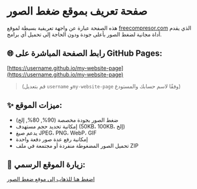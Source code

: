 # صفحة تعريف بموقع ضغط الصور

هذه الصفحة عبارة عن واجهة تعريفية بسيطة لموقع [freecompresor.com](https://freecompresor.com) الذي يقدم أداة مجانية لضغط الصور بأعلى جودة ودون الحاجة إلى تحميل أي برامج.

## 🌐 رابط الصفحة المباشرة على GitHub Pages:
[https://username.github.io/my-website-page](https://username.github.io/my-website-page)

> (قم بتعديل `username` و`my-website-page` وفقًا لاسم حسابك والمستودع)

## ✨ ميزات الموقع:
- ضغط الصور بجودة مخصصة (90%, 80%, إلخ)
- إمكانية تحديد حجم مستهدف (50KB، 100KB، إلخ)
- يدعم صيغ JPEG، PNG، WebP، GIF
- إمكانية رفع عدة صور دفعة واحدة
- تحميل الصور المضغوطة منفردة أو مجتمعة في ملف ZIP

## 🧭 زيارة الموقع الرسمي:
[اضغط هنا للذهاب إلى موقع ضغط الصور](https://freecompresor.com)
